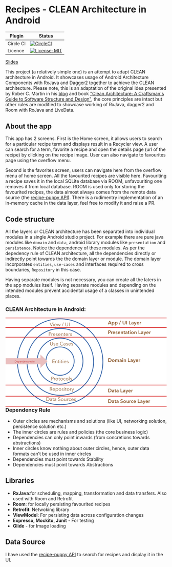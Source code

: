 # Recipes - CLEAN Architecture in Android

| Plugin | Status |
|--------|--------|
| Circle CI | [![CircleCI](https://circleci.com/gh/drulabs/RecipePuppy/tree/master.svg?style=shield&circle-token=44c7523e8b3194049edc7d69833d0a4648a5445c)](https://circleci.com/gh/drulabs/RecipePuppy/tree/master) |
| Licence | [![License: MIT](https://img.shields.io/badge/License-MIT-yellow.svg)](https://opensource.org/licenses/MIT) |


[Slides](https://slides.com/drulabs/recipes-clean-android/#/)

This project (a relatively simple one) is an attempt to adapt CLEAN architecture in Android. It showcases usage of Android Architecture Components with RxJava and Dagger2 together to achieve the CLEAN architecture. Please note, this is an adaptation of the original idea presented by Rober C. Martin in his [blog](http://blog.cleancoder.com/uncle-bob/2012/08/13/the-clean-architecture.html) and book ["Clean Architecture: A Craftsman's Guide to Software Structure and Design"](https://www.amazon.com/Clean-Architecture-Craftsmans-Software-Structure/dp/0134494164), the core principles are intact but other rules are modified to showcase working of RxJava, dagger2 and Room with RxJava and LiveData. 

## About the app

This app has 2 screens. First is the Home screen, it allows users to search for a particular recipe term and displays result in a Recycler view. A user can search for a term, favorite a recipe and open the details page (url of the recipe) by clicking on the recipe image. User can also navigate to favourites page using the overflow menu.

Second is the favorites screen, users can navigate here from the overflow menu of home screen. All the favourited recipes are visible here. Favouriting a recipe saves it in the local SQLite database via ROOM, unfavouriting one removes it from local database. ROOM is used only for storing the favourited recipes, the data almost always comes from the remote data source (the [recipe-puppy API](http://www.recipepuppy.com/about/api/)). There is a rudimentry implementation of an in-memory cache in the data layer, feel free to modify it and raise a PR.

## Code structure

All the layers or CLEAN architecture has been separated into individual modules in a single Android studio project. For example there are pure java modules like `domain` and `data`, android library modules like `presentation` and `persistence`. Notice the dependency of these modules. As per the depedency rule of CLEAN architecture, all the dependencies directly or indirectly point towards the the domain layer or module. The domain layer incorporates `entities`, `use-cases` and interfaces required to cross boundaries, `Repository` in this case.

Having separate modules is not necessary, you can create all the laters in the app modules itself. Having separate modules and depending on the intended modules prevent accidental usage of a classes in unintended places.

### CLEAN Architecture in Android:

<img src="docs/CLEAN_ARCH_IMPL.png" alt="CLEAN Architecture in Android" style="float: left; margin-right: 10px;">

### Dependency Rule

- Outer circles are mechanisms and solutions (like UI, networking solution, persistence solution etc.)
- The inner circles are rules and policies (the core business logic)
- Dependencies can only point inwards (from concretions towards abstractions)
- Inner circles know nothing about outer circles, hence, outer data formats can’t be used in inner circles
- Dependencies must point towards Stability
- Dependencies must point towards Abstractions

## Libraries

- **RxJava**:for scheduling, mapping, transformation and data transfers. Also used with Room and Retrofit
- **Room**: for locally persisting favourited recipes
- **Retrofit**: Netwoking library
- **ViewModel**: For persisting data across configuration changes
- **Expresso, Mockito, Junit** - For testing
- **Glide** - for Image loading


## Data Source

I have used the [recipe-puppy API](http://www.recipepuppy.com/about/api) to search for recipes and display it in the UI.
